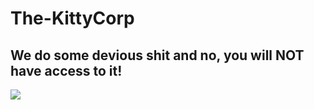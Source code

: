 # The-KittyCorp
## We do some devious shit and no, you will NOT have access to it!
![](https://komarev.com/ghpvc/?username=The-KittyCorp&color=ff88fa)
